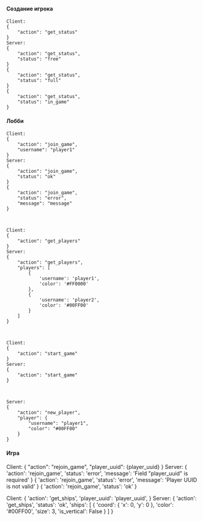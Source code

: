 #### Создание игрока
```
Client:
{
    "action": "get_status"
}
Server:
{
    "action": "get_status",
    "status": "free"
}
{
    "action": "get_status",
    "status": "full"
}
{
    "action": "get_status",
    "status": "in_game"
}
```


#### Лобби
```
Client:
{
    "action": "join_game",
    "username": "player1"
}
Server:
{
    "action": "join_game",
    "status": "ok"
}
{
    "action": "join_game",
    "status": "error",
    "message": "message"
}



Client:
{
    "action": "get_players"
}
Server:
{
    "action": "get_players",
    "players": [
        {
            'username': 'player1',
            'color': '#FF0000'
        },
        {
            'username': 'player2',
            'color': '#00FF00'
        }
    ]
}



Client:
{
    "action": "start_game"
}
Server:
{
    "action": "start_game"
}



Server:
{
    "action": "new_player",
    "player": {
        "username": "player1",
        "color": "#00FF00"
    }
}
```


#### Игра
Client:
{
    "action": "rejoin_game",
    "player_uuid": {player_uuid}
}
Server:
{
    'action': 'rejoin_game',
    'status': 'error',
    'message': 'Field "player_uuid" is required'
}
{
    'action': 'rejoin_game',
    'status': 'error',
    'message': 'Player UUID is not valid'
}
{
    'action': 'rejoin_game',
    'status': 'ok'
}


Client:
{
    'action': 'get_ships',
    'player_uuid': 'player_uuid',
}
Server:
{
    'action': 'get_ships',
    'status': 'ok',
    'ships': [
        {
            'coord': {
                'x': 0,
                'y': 0
            },
            'color': '#00FF00',
            'size': 3,
            'is_vertical': False
        }
    ]
}